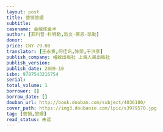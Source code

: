 ```yaml
---
layout: post
title: 营销管理
subtitle: 
casename: 金融炼金术
author: [菲利普·科特勒,凯文·莱恩·凯勒]
donor: 
price: CNY 79.00
translator: [王永贵,何佳讯,陈荣,于洪彦]
publish_company: 格致出版社 上海人民出版社
publish_version: 
publish_date: 2009-10
isbn: 9787543216754
serial: 
total_volume: 1
borrower: []
borrow_date: []
douban_url: http://book.douban.com/subject/4036180/
cover_path: https://img3.doubanio.com/lpic/s3979570.jpg
tag: [营销,管理]
read_status: 未读
---
```

